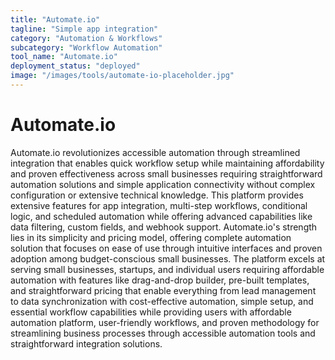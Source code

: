 ```yaml
---
title: "Automate.io"
tagline: "Simple app integration"
category: "Automation & Workflows"
subcategory: "Workflow Automation"
tool_name: "Automate.io"
deployment_status: "deployed"
image: "/images/tools/automate-io-placeholder.jpg"
---
```


# Automate.io

Automate.io revolutionizes accessible automation through streamlined integration that enables quick workflow setup while maintaining affordability and proven effectiveness across small businesses requiring straightforward automation solutions and simple application connectivity without complex configuration or extensive technical knowledge. This platform provides extensive features for app integration, multi-step workflows, conditional logic, and scheduled automation while offering advanced capabilities like data filtering, custom fields, and webhook support. Automate.io's strength lies in its simplicity and pricing model, offering complete automation solution that focuses on ease of use through intuitive interfaces and proven adoption among budget-conscious small businesses. The platform excels at serving small businesses, startups, and individual users requiring affordable automation with features like drag-and-drop builder, pre-built templates, and straightforward pricing that enable everything from lead management to data synchronization with cost-effective automation, simple setup, and essential workflow capabilities while providing users with affordable automation platform, user-friendly workflows, and proven methodology for streamlining business processes through accessible automation tools and straightforward integration solutions.